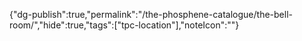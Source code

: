 
{"dg-publish":true,"permalink":"/the-phosphene-catalogue/the-bell-room/","hide":true,"tags":["tpc-location"],"noteIcon":""}


